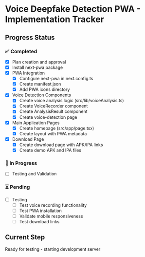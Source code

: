 # Voice Deepfake Detection PWA - Implementation Tracker

## Progress Status

### ✅ Completed
- [x] Plan creation and approval
- [x] Install next-pwa package
- [x] PWA Integration
  - [x] Configure next-pwa in next.config.ts
  - [x] Create manifest.json
  - [x] Add PWA icons directory
- [x] Voice Detection Components
  - [x] Create voice analysis logic (src/lib/voiceAnalysis.ts)
  - [x] Create VoiceRecorder component
  - [x] Create AnalysisResult component
  - [x] Create voice-detection page
- [x] Main Application Pages
  - [x] Create homepage (src/app/page.tsx)
  - [x] Create layout with PWA metadata
- [x] Download Page
  - [x] Create download page with APK/IPA links
  - [x] Create demo APK and IPA files

### 🔄 In Progress
- [ ] Testing and Validation

### ⏳ Pending
- [ ] Testing
  - [ ] Test voice recording functionality
  - [ ] Test PWA installation
  - [ ] Validate mobile responsiveness
  - [ ] Test download links

## Current Step
Ready for testing - starting development server
